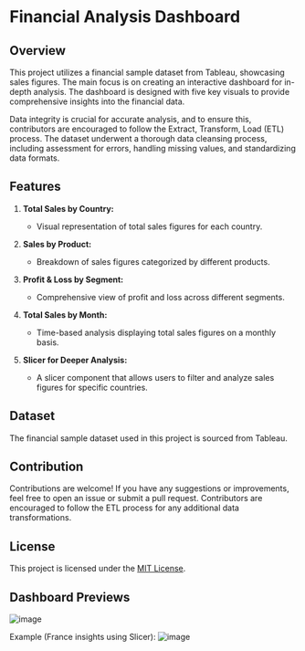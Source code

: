# Financial Analysis Dashboard

## Overview

This project utilizes a financial sample dataset from Tableau, showcasing sales figures. The main focus is on creating an interactive dashboard for in-depth analysis. The dashboard is designed with five key visuals to provide comprehensive insights into the financial data.

Data integrity is crucial for accurate analysis, and to ensure this, contributors are encouraged to follow the Extract, Transform, Load (ETL) process. The dataset underwent a thorough data cleansing process, including assessment for errors, handling missing values, and standardizing data formats.

## Features

1. **Total Sales by Country:**
   - Visual representation of total sales figures for each country.

2. **Sales by Product:**
   - Breakdown of sales figures categorized by different products.

3. **Profit & Loss by Segment:**
   - Comprehensive view of profit and loss across different segments.

4. **Total Sales by Month:**
   - Time-based analysis displaying total sales figures on a monthly basis.

5. **Slicer for Deeper Analysis:**
   - A slicer component that allows users to filter and analyze sales figures for specific countries.

## Dataset

The financial sample dataset used in this project is sourced from Tableau.

## Contribution

Contributions are welcome! If you have any suggestions or improvements, feel free to open an issue or submit a pull request. Contributors are encouraged to follow the ETL process for any additional data transformations.

## License

This project is licensed under the [MIT License](LICENSE).

## Dashboard Previews
![image](https://github.com/TylerM-16/Financial-Sample-Data-Dashboard-Using-PowerBI-Project/assets/150025850/3e22cd6d-65eb-47d9-8134-bf32389f7300)

Example (France insights using Slicer):
![image](https://github.com/TylerM-16/Financial-Sample-Data-Dashboard-Using-PowerBI-Project/assets/150025850/83d065c5-1c03-47f5-b889-6ae73be982d1)





